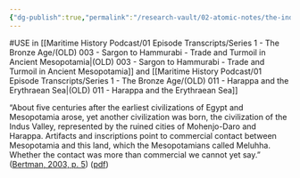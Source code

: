 ```yaml
---
{"dg-publish":true,"permalink":"/research-vault/02-atomic-notes/the-indus-valley-civilization-was-500-years-younger-than-egypt-and-mesopotamia-but-did-eventually-trade-with-mesopotamia/"}
---
```


#USE in [[Maritime History Podcast/01 Episode Transcripts/Series 1 - The Bronze Age/(OLD) 003 - Sargon to Hammurabi - Trade and Turmoil in Ancient Mesopotamia\|(OLD) 003 - Sargon to Hammurabi - Trade and Turmoil in Ancient Mesopotamia]] and [[Maritime History Podcast/01 Episode Transcripts/Series 1 - The Bronze Age/(OLD) 011 - Harappa and the Erythraean Sea\|(OLD) 011 - Harappa and the Erythraean Sea]]

“About five centuries after the earliest civilizations of Egypt and Mesopotamia arose, yet another civilization was born, the civilization of the Indus Valley, represented by the ruined cities of Mohenjo-Daro and Harappa. Artifacts and inscriptions point to commercial contact between Mesopotamia and this land, which the Mesopotamians called Meluhha. Whether the contact was more than commercial we cannot yet say.” ([Bertman, 2003, p. 5](zotero://select/library/items/YPMHZBXL)) ([pdf](zotero://open-pdf/library/items/X3CHJ4P3?page=18&annotation=7G5U3FFY))